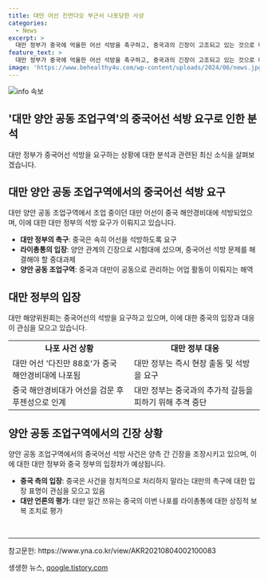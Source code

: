```yaml
---
title: 대만 어선 진먼다오 부근서 나포당한 사상
categories:
  - News
excerpt: >
  대만 정부가 중국에 억울한 어선 석방을 촉구하고, 중국과의 긴장이 고조되고 있는 것으로 나타났다. 대만의 섬인 진먼다오 주변에서 일어난 이 사건은 라이총통 취임 이후의 첫 나포 사건으로, 양안(중국과 대만) 관계의 긴장을 높일 가능성이 크다. 중국의 대만해협 존재감이 높아진 가운데, 상호 간의 어선 단속과 불법 조업으로 인한 사고가 잇따르고 있어 양측 간 갈등이 계속되고 있다. 중국 측은 이에 대한 입장을 아직 공개하지 않은 상태이며, 대만 일간 쯔유시보는 이 사건을 라이총통에 대한 상징적 보복 조치로 해석했다.
feature_text: >
  대만 정부가 중국에 억울한 어선 석방을 촉구하고, 중국과의 긴장이 고조되고 있는 것으로 나타났다. 대만의 섬인 진먼다오 주변에서 일어난 이 사건은 라이총통 취임 이후의 첫 나포 사건으로, 양안(중국과 대만) 관계의 긴장을 높일 가능성이 크다. 중국의 대만해협 존재감이 높아진 가운데, 상호 간의 어선 단속과 불법 조업으로 인한 사고가 잇따르고 있어 양측 간 갈등이 계속되고 있다. 중국 측은 이에 대한 입장을 아직 공개하지 않은 상태이며, 대만 일간 쯔유시보는 이 사건을 라이총통에 대한 상징적 보복 조치로 해석했다.
image: 'https://www.behealthy4u.com/wp-content/uploads/2024/06/news.jpg'
---
```


<p><img src="https://www.behealthy4u.com/wp-content/uploads/2024/06/news.jpg" alt="info 속보" /></p>

<h2 data-ke-size="size26">'대만 양안 공동 조업구역'의 중국어선 석방 요구로 인한 분석</h2>

<p data-ke-size="size16">대만 정부가 중국어선 석방을 요구하는 상황에 대한 분석과 관련된 최신 소식을 살펴보겠습니다.</p>

<h2>대만 양안 공동 조업구역에서의 중국어선 석방 요구</h2>

<p data-ke-size="size16">대만 양안 공동 조업구역에서 조업 중이던 대만 어선이 중국 해안경비대에 석방되었으며, 이에 대한 대만 정부의 석방 요구가 이뤄지고 있습니다.</p>

<ul>
  <li><b>대만 정부의 촉구</b>: 중국은 속히 어선을 석방하도록 요구</li>
  <li><b>라이총통의 입장</b>: 양안 관계의 긴장으로 시험대에 섰으며, 중국어선 석방 문제를 해결해야 할 중대과제</li>
  <li><b>양안 공동 조업구역</b>: 중국과 대만이 공동으로 관리하는 어업 활동이 이뤄지는 해역</li>
</ul>

<h2>대만 정부의 입장</h2>

<p data-ke-size="size16">대만 해양위원회는 중국어선의 석방을 요구하고 있으며, 이에 대한 중국의 입장과 대응이 관심을 모으고 있습니다.</p>

<table>
  <tr>
    <td style="text-align: center; height: 17px;"><b>나포 사건 상황</b></td>
    <td style="text-align: center; height: 17px;"><b>대만 정부 대응</b></td>
  </tr>
  <tr>
    <td>대만 어선 '다진만 88호'가 중국 해안경비대에 나포됨</td>
    <td>대만 정부는 즉시 현장 출동 및 석방을 요구</td>
  </tr>
  <tr>
    <td>중국 해안경비대가 어선을 검문 후 푸젠성으로 인계</td>
    <td>대만 정부는 중국과의 추가적 갈등을 피하기 위해 추격 중단</td>
  </tr>
</table>

<h2>양안 공동 조업구역에서의 긴장 상황</h2>

<p data-ke-size="size16">양안 공동 조업구역에서의 중국어선 석방 사건은 양측 간 긴장을 조장시키고 있으며, 이에 대한 대만 정부와 중국 정부의 입장차가 예상됩니다.</p>

<ul>
  <li><b>중국 측의 입장</b>: 중국은 사건을 정치적으로 처리하지 말라는 대만의 촉구에 대한 입장 표명이 관심을 모으고 있음</li>
  <li><b>대만 언론의 평가</b>: 대만 일간 쯔유는 중국의 이번 나포를 라이총통에 대한 상징적 보복 조치로 평가</li>
</ul>

<p data-ke-size="size16">&nbsp;</p>

<hr>

<p>참고문헌: https://www.yna.co.kr/view/AKR20210804002100083</p>
생생한 뉴스, <a href="https://qoogle.tistory.com" rel="dofollow">qoogle.tistory.com</a>


